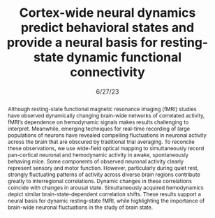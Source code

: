 ---
title: "Cortex-wide neural dynamics predict behavioral states and provide a neural basis for resting-state dynamic functional connectivity"

date: 6/27/23
authors_string: Somayeh Shahsavarani, David Thibodeaux, Weihao Xu, Sharon Kim, Fatema Lodgher, Chinwendu Nwokeabia, Morgan Cambareri, Alexis Yagielski, Hanzhi Zhao, Daniel Handwerker, Javier Gonzalez-Castillo, Peter Bandettini, Elizabeth Hillman
authors:
   - Somayeh Shahsavarani
   - David Thibodeaux
   - Weihao Xu
   - Sharon Kim
   - Fatema Lodgher
   - Chinwendu Nwokeabia
   - Morgan Cambareri
   - Alexis Yagielski
   - Hanzhi Zhao
   - Daniel Handwerker
   - Javier Gonzalez-Castillo
   - Peter Bandettini
   - Elizabeth Hillman
author_ids:
   - peter_bandettini
   - javier_gonzalezcastillo
   - dan_handwerker
journal: 'Cell Reports'
volume: 42.0
issue: 6.0
pages: 112527
book_title: ''
publisher: ''
isbn: 
abstract: 'Although resting-state functional magnetic resonance imaging (fMRI) studies have observed dynamically changing brain-wide networks of correlated activity, fMRI’s dependence on hemodynamic signals makes results challenging to interpret. Meanwhile, emerging techniques for real-time recording of large populations of neurons have revealed compelling fluctuations in neuronal activity across the brain that are obscured by traditional trial averaging. To reconcile these observations, we use wide-field optical mapping to simultaneously record pan-cortical neuronal and hemodynamic activity in awake, spontaneously behaving mice. Some components of observed neuronal activity clearly represent sensory and motor function. However, particularly during quiet rest, strongly fluctuating patterns of activity across diverse brain regions contribute greatly to interregional correlations. Dynamic changes in these correlations coincide with changes in arousal state. Simultaneously acquired hemodynamics depict similar brain-state-dependent correlation shifts. These results support a neural basis for dynamic resting-state fMRI, while highlighting the importance of brain-wide neuronal fluctuations in the study of brain state.'
project_id: bold_connectivity_dynamics
paper_url: https://www.sciencedirect.com/science/article/pii/S2211124723005387?via%3Dihub
doi: 10.1016/j.celrep.2023.112527
data_loc: 'https://zenodo.org/records/7860561'
code_loc: 'https://zenodo.org/records/7968402'
file: '/assets/publications/'
file_name: ''
type: journal_article
layout: publication 
---
